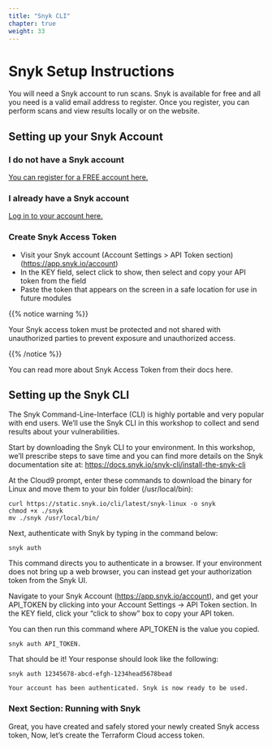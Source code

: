 ```yaml
---
title: "Snyk CLI"
chapter: true
weight: 33
---
```


# Snyk Setup Instructions
You will need a Snyk account to run scans.  Snyk is available for free and all you need is a valid email address to register.  Once you register, you can perform scans and view results locally or on the website.

## Setting up your Snyk Account

### I do not have a Snyk account
[You can register for a FREE account here.](https://app.snyk.io/signup/?utm_medium=Partner&utm_source=Atlassian&utm_campaign=Bitbucket-cloud-promo-Q1-2020)

### I already have a Snyk account
[Log in to your account here.](https://app.snyk.io/signup/?utm_medium=Partner&utm_source=Atlassian&utm_campaign=Bitbucket-cloud-promo-Q1-2020)

### Create Snyk Access Token
- Visit your Snyk account (Account Settings > API Token section) (https://app.snyk.io/account)
- In the KEY field, select click to show, then select and copy your API token from the field
- Paste the token that appears on the screen in a safe location for use in future modules

{{% notice warning %}}
<p style='text-align: left;'>
Your Snyk access token must be protected and not shared with unauthorized parties to prevent exposure and unauthorized access.
</p>
{{% /notice %}}

You can read more about Snyk Access Token from their docs here.

## Setting up the Snyk CLI

The Snyk Command-Line-Interface (CLI) is highly portable and very popular with end users.  We’ll use the Snyk CLI in this workshop to collect and send results about your vulnerabilities.

Start by downloading the Snyk CLI to your environment.  In this workshop, we’ll prescribe steps to save time and you can find more details on the Snyk documentation site at:
https://docs.snyk.io/snyk-cli/install-the-snyk-cli

At the Cloud9 prompt, enter these commands to download the binary for Linux and move them to your bin folder (/usr/local/bin):

```
curl https://static.snyk.io/cli/latest/snyk-linux -o snyk
chmod +x ./snyk
mv ./snyk /usr/local/bin/
```

Next, authenticate with Snyk by typing in the command below:

```
snyk auth
```

This command directs you to authenticate in a browser.  If your environment does not bring up a web browser, you can instead get your authorization token from the Snyk UI.

Navigate to your Snyk Account (https://app.snyk.io/account), and get your API_TOKEN by clicking into your Account Settings -> API Token section.
In the KEY field, click your “click to show” box to copy your API token.

You can then run this command where API_TOKEN is the value you copied.

```
snyk auth API_TOKEN.
```

That should be it!  Your response should look like the following:

    snyk auth 12345678-abcd-efgh-1234head5678bead

    Your account has been authenticated. Snyk is now ready to be used.


### Next Section: Running with Snyk
Great, you have created and safely stored your newly created Snyk access token, Now, let’s create the Terraform Cloud access token.
